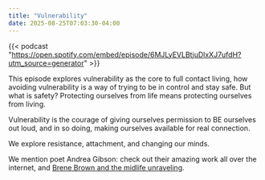 ```yaml
---
title: "Vulnerability"
date: 2025-08-25T07:03:30-04:00
---
```


{{< podcast "https://open.spotify.com/embed/episode/6MJLyEVLBtjuDlxXJ7ufdH?utm_source=generator" >}}

This episode explores vulnerability as the core to full contact living, how
avoiding vulnerability is a way of trying to be in control and stay safe. But
what is safety? Protecting ourselves from life means protecting ourselves from
living.

Vulnerability is the courage of giving ourselves permission to BE ourselves out
loud, and in so doing, making ourselves available for real connection.

We explore resistance, attachment, and changing our minds.

We mention poet Andrea Gibson: check out their amazing work all over the
internet, and
⁠[Brene Brown and the midlife unraveling⁠](https://brenebrown.com/articles/2018/05/24/the-midlife-unraveling/).
